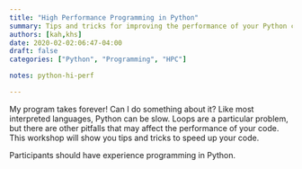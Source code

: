 ```yaml
---
title: "High Performance Programming in Python"
summary: Tips and tricks for improving the performance of your Python code.
authors: [kah,khs]
date: 2020-02-02:06:47-04:00
draft: false
categories: ["Python", "Programming", "HPC"]

notes: python-hi-perf

---
```


My program takes forever!  Can I do something about it? Like most interpreted languages, Python can be slow.  Loops are a particular problem, but there are other pitfalls that may affect the performance of your code.  This workshop will show you tips and tricks to speed up your code.

Participants should have experience programming in Python.
